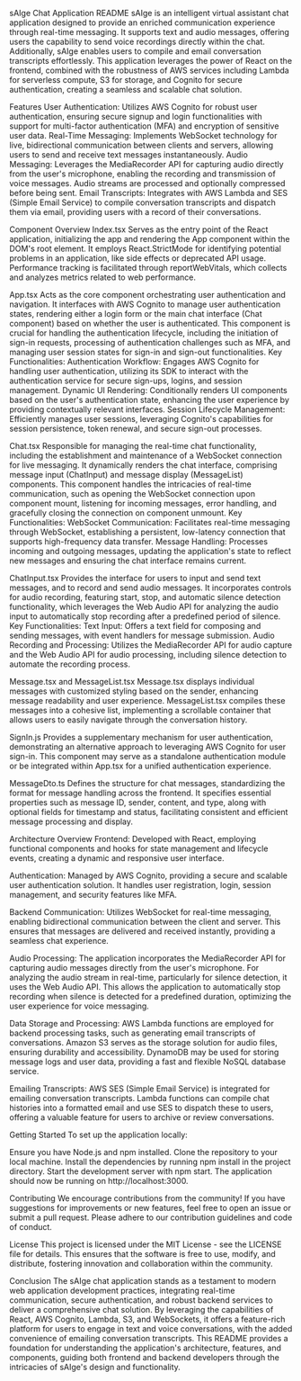 sAIge Chat Application README
sAIge is an intelligent virtual assistant chat application designed to provide an enriched communication experience through real-time messaging. It supports text and audio messages, offering users the capability to send voice recordings directly within the chat. Additionally, sAIge enables users to compile and email conversation transcripts effortlessly. This application leverages the power of React on the frontend, combined with the robustness of AWS services including Lambda for serverless compute, S3 for storage, and Cognito for secure authentication, creating a seamless and scalable chat solution.

Features
User Authentication: 
Utilizes AWS Cognito for robust user authentication, ensuring secure signup and login functionalities with support for multi-factor authentication (MFA) and encryption of sensitive user data.
Real-Time Messaging: 
Implements WebSocket technology for live, bidirectional communication between clients and servers, allowing users to send and receive text messages instantaneously.
Audio Messaging: 
Leverages the MediaRecorder API for capturing audio directly from the user's microphone, enabling the recording and transmission of voice messages. Audio streams are processed and optionally compressed before being sent.
Email Transcripts: 
Integrates with AWS Lambda and SES (Simple Email Service) to compile conversation transcripts and dispatch them via email, providing users with a record of their conversations.


Component Overview
Index.tsx
Serves as the entry point of the React application, initializing the app and rendering the App component within the DOM's root element. It employs React.StrictMode for identifying potential problems in an application, like side effects or deprecated API usage. Performance tracking is facilitated through reportWebVitals, which collects and analyzes metrics related to web performance.

App.tsx
Acts as the core component orchestrating user authentication and navigation. It interfaces with AWS Cognito to manage user authentication states, rendering either a login form or the main chat interface (Chat component) based on whether the user is authenticated. This component is crucial for handling the authentication lifecycle, including the initiation of sign-in requests, processing of authentication challenges such as MFA, and managing user session states for sign-in and sign-out functionalities.
  Key Functionalities:
    Authentication Workflow: Engages AWS Cognito for handling user authentication, utilizing its SDK to interact with the authentication service for secure sign-ups, logins, and session management.
    Dynamic UI Rendering: Conditionally renders UI components based on the user's authentication state, enhancing the user experience by providing contextually relevant interfaces.
    Session Lifecycle Management: Efficiently manages user sessions, leveraging Cognito's capabilities for session persistence, token renewal, and secure sign-out processes.

Chat.tsx
Responsible for managing the real-time chat functionality, including the establishment and maintenance of a WebSocket connection for live messaging. It dynamically renders the chat interface, comprising message input (ChatInput) and message display (MessageList) components. This component handles the intricacies of real-time communication, such as opening the WebSocket connection upon component mount, listening for incoming messages, error handling, and gracefully closing the connection on component unmount.
  Key Functionalities:
    WebSocket Communication: Facilitates real-time messaging through WebSocket, establishing a persistent, low-latency connection that supports high-frequency data transfer.
    Message Handling: Processes incoming and outgoing messages, updating the application's state to reflect new messages and ensuring the chat interface remains current.

ChatInput.tsx
Provides the interface for users to input and send text messages, and to record and send audio messages. It incorporates controls for audio recording, featuring start, stop, and automatic silence detection functionality, which leverages the Web Audio API for analyzing the audio input to automatically stop recording after a predefined period of silence.
  Key Functionalities:
    Text Input: Offers a text field for composing and sending messages, with event handlers for message submission.
    Audio Recording and Processing: Utilizes the MediaRecorder API for audio capture and the Web Audio API for audio processing, including silence detection to automate the recording process.

Message.tsx and MessageList.tsx
Message.tsx displays individual messages with customized styling based on the sender, enhancing message readability and user experience. MessageList.tsx compiles these messages into a cohesive list, implementing a scrollable container that allows users to easily navigate through the conversation history.

SignIn.js
Provides a supplementary mechanism for user authentication, demonstrating an alternative approach to leveraging AWS Cognito for user sign-in. This component may serve as a standalone authentication module or be integrated within App.tsx for a unified authentication experience.

MessageDto.ts
Defines the structure for chat messages, standardizing the format for message handling across the frontend. It specifies essential properties such as message ID, sender, content, and type, along with optional fields for timestamp and status, facilitating consistent and efficient message processing and display.

Architecture Overview
Frontend: 
Developed with React, employing functional components and hooks for state management and lifecycle 
events, creating a dynamic and responsive user interface.

Authentication: 
Managed by AWS Cognito, providing a secure and scalable user authentication solution. It handles user registration, login, session management, and security features like MFA.

Backend Communication: 
Utilizes WebSocket for real-time messaging, enabling bidirectional communication between the client and server. This ensures that messages are delivered and received instantly, providing a seamless chat experience.

Audio Processing: 
The application incorporates the MediaRecorder API for capturing audio messages directly from the user's microphone. For analyzing the audio stream in real-time, particularly for silence detection, it uses the Web Audio API. This allows the application to automatically stop recording when silence is detected for a predefined duration, optimizing the user experience for voice messaging.

Data Storage and Processing: 
AWS Lambda functions are employed for backend processing tasks, such as generating email transcripts of conversations. Amazon S3 serves as the storage solution for audio files, ensuring durability and accessibility. DynamoDB may be used for storing message logs and user data, providing a fast and flexible NoSQL database service.

Emailing Transcripts: 
AWS SES (Simple Email Service) is integrated for emailing conversation transcripts. Lambda functions can compile chat histories into a formatted email and use SES to dispatch these to users, offering a valuable feature for users to archive or review conversations.

Getting Started
To set up the application locally:

Ensure you have Node.js and npm installed.
Clone the repository to your local machine.
Install the dependencies by running npm install in the project directory.
Start the development server with npm start. The application should now be running on http://localhost:3000.

Contributing
We encourage contributions from the community! If you have suggestions for improvements or new features, feel free to open an issue or submit a pull request. Please adhere to our contribution guidelines and code of conduct.

License
This project is licensed under the MIT License - see the LICENSE file for details. This ensures that the software is free to use, modify, and distribute, fostering innovation and collaboration within the community.

Conclusion
The sAIge chat application stands as a testament to modern web application development practices, integrating real-time communication, secure authentication, and robust backend services to deliver a comprehensive chat solution. By leveraging the capabilities of React, AWS Cognito, Lambda, S3, and WebSockets, it offers a feature-rich platform for users to engage in text and voice conversations, with the added convenience of emailing conversation transcripts. This README provides a foundation for understanding the application's architecture, features, and components, guiding both frontend and backend developers through the intricacies of sAIge's design and functionality.
